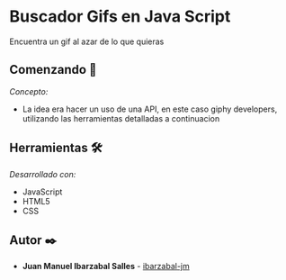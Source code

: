 # Buscador Gifs en Java Script
 Encuentra un gif al azar de lo que quieras

## Comenzando 🚀

_Concepto:_

* La idea era hacer un uso de una API, en este caso giphy developers, utilizando las herramientas detalladas a continuacion

## Herramientas 🛠️

_Desarrollado con:_

* JavaScript
* HTML5
* CSS



## Autor ✒️


* **Juan Manuel Ibarzabal Salles** - [ibarzabal-jm](https://github.com/ibarzabal-jm)
